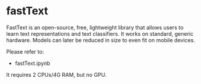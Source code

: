 # fastText

FastText is an open-source, free, lightweight library that allows users to learn text representations and text classifiers. It works on standard, generic hardware. Models can later be reduced in size to even fit on mobile devices.

Please refer to:

- fastText.ipynb

It requires 2 CPUs/4G RAM, but no GPU.
